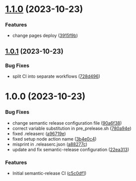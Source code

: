 # [1.1.0](https://github.com/gabb1er/Scala-Test-Project/compare/v1.0.1...v1.1.0) (2023-10-23)


### Features

* change pages deploy ([3915f9b](https://github.com/gabb1er/Scala-Test-Project/commit/3915f9b83c32cb8f6fc948c0da918abad7120aa7))

## [1.0.1](https://github.com/gabb1er/Scala-Test-Project/compare/v1.0.0...v1.0.1) (2023-10-23)


### Bug Fixes

* split CI into separate workflows ([728d496](https://github.com/gabb1er/Scala-Test-Project/commit/728d496569697a9fededb9a2b7445390f35690bb))

# 1.0.0 (2023-10-23)


### Bug Fixes

* change semantic release configuration file ([90a6f38](https://github.com/gabb1er/Scala-Test-Project/commit/90a6f3890b5e3ecf77624bc8acdf00afe456372f))
* correct variable substitution in pre_prelease.sh ([780a94e](https://github.com/gabb1er/Scala-Test-Project/commit/780a94e97c4454c2fd77a77e4197a75926652d61))
* fixed .releaserc ([a96719e](https://github.com/gabb1er/Scala-Test-Project/commit/a96719e0f22dafcfb43b62df6c6d38a85245a3c2))
* fixed setup node action name ([3b4e0c4](https://github.com/gabb1er/Scala-Test-Project/commit/3b4e0c44f45b98454ee03032e05aed1a16dbf17b))
* misprint in .releaserc.json ([a88277c](https://github.com/gabb1er/Scala-Test-Project/commit/a88277cc03414a7aba8e5fdd24ed37c1f425016a))
* update and fix semantic-release configuration ([22ea313](https://github.com/gabb1er/Scala-Test-Project/commit/22ea313040f7e07739b5ffb8fa808feaf77d8ac6))


### Features

* Initial semantic-release CI ([c5c0df1](https://github.com/gabb1er/Scala-Test-Project/commit/c5c0df1357a0b7ce8259e4a1117b9bcfbc00ad86))
